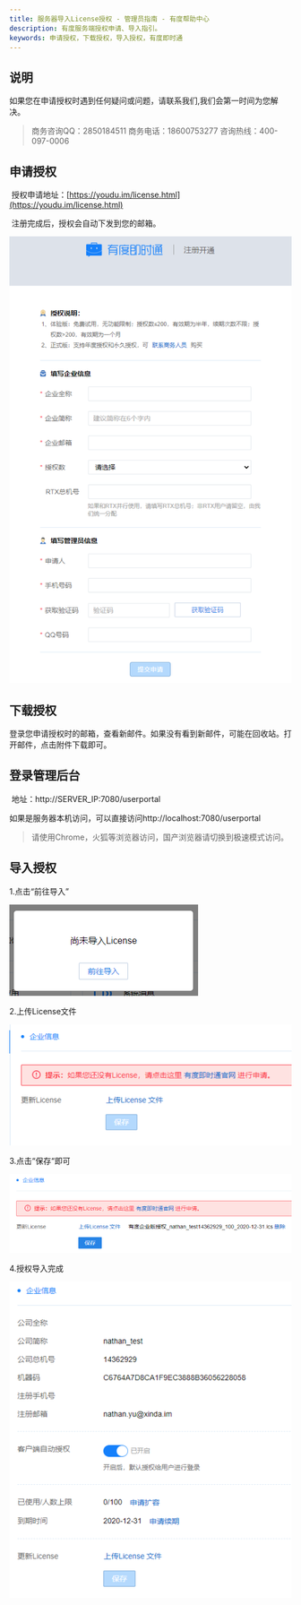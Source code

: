 ```yaml
---
title: 服务器导入License授权 - 管理员指南 - 有度帮助中心
description: 有度服务端授权申请、导入指引。
keywords: 申请授权，下载授权，导入授权，有度即时通
---
```


## 说明

​	如果您在申请授权时遇到任何疑问或问题，请联系我们,我们会第一时间为您解决。

>商务咨询QQ：2850184511
>商务电话：18600753277  咨询热线：400-097-0006

## 申请授权

​	授权申请地址：[https://youdu.im/license.html](https://youdu.im/license.html)

​	注册完成后，授权会自动下发到您的邮箱。

![image-20201113181554389](res/a01_00005/image-20201113181554389.png)

## 下载授权

​	登录您申请授权时的邮箱，查看新邮件。如果没有看到新邮件，可能在回收站。打开邮件，点击附件下载即可。

## 登录管理后台

​	地址：http://SERVER_IP:7080/userportal

​	如果是服务器本机访问，可以直接访问http://localhost:7080/userportal

> 请使用Chrome，火狐等浏览器访问，国产浏览器请切换到极速模式访问。

## 导入授权

1.点击“前往导入”

![image-20201113182827441](res/a01_00005/image-20201113182827441.png)

2.上传License文件

![image-20201113182843109](res/a01_00005/image-20201113182843109.png)

3.点击“保存“即可

![image-20201113182916372](res/a01_00005/image-20201113182916372.png)

4.授权导入完成

![image-20201113182934293](res/a01_00005/image-20201113182934293.png)



